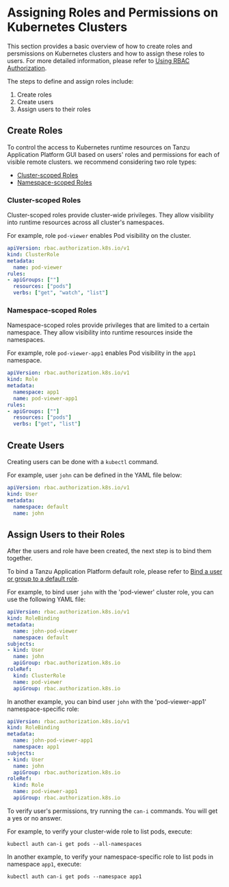 # Assigning Roles and Permissions on Kubernetes Clusters

This section provides a basic overview of how to create roles and persmissions on Kubernetes clusters and how to assign these roles to users. For more detailed information, please refer to [Using RBAC Authorization](https://kubernetes.io/docs/reference/access-authn-authz/rbac/).

The steps to define and assign roles include:

1. Create roles
2. Create users
3. Assign users to their roles


## <a id="create-role"></a> Create Roles

To control the access to Kubernetes runtime resources on Tanzu Application Platform GUI based on users' roles and permissions for each of visible remote clusters. we recommend considering two role types:

- [Cluster-scoped Roles](#-cluster-scoped-roles)
- [Namespace-scoped Roles](#-namespace-scoped-roles)

### <a id="cluster-scoped-roles"></a> Cluster-scoped Roles

Cluster-scoped roles provide cluster-wide privileges. They allow visibility into runtime resources across all cluster's namespaces.

For example, role `pod-viewer` enables Pod visibility on the cluster.

```yaml
apiVersion: rbac.authorization.k8s.io/v1
kind: ClusterRole
metadata:
  name: pod-viewer
rules:
- apiGroups: [""]
  resources: ["pods"]
  verbs: ["get", "watch", "list"]
```

### <a id="namespace-scoped-roles"></a> Namespace-scoped Roles


Namespace-scoped roles provide privileges that are limited to a certain namespace. They allow visibility into runtime resources inside the namespaces.

For example, role `pod-viewer-app1` enables Pod visibility in the `app1` namespace.

```yaml
apiVersion: rbac.authorization.k8s.io/v1
kind: Role
metadata:
  namespace: app1
  name: pod-viewer-app1
rules:
- apiGroups: [""]
  resources: ["pods"]
  verbs: ["get", "list"]
```

## <a id="create-users"></a> Create Users

Creating users can be done with a `kubectl` command.

For example, user `john` can be defined in the YAML file below:

```yaml
apiVersion: rbac.authorization.k8s.io/v1
kind: User
metadata:
  namespace: default
  name: john
```

## <a id="assign-users-to-roles"></a> Assign Users to their Roles

After the users and role have been created, the next step is to bind them together.

To bind a Tanzu Application Platform default role, please refer to [Bind a user or group to a default role](./../../authn-authz/binding.md).

For example, to bind user `john` with the 'pod-viewer' cluster role, you can use the following YAML file:

```yaml
apiVersion: rbac.authorization.k8s.io/v1
kind: RoleBinding
metadata:
  name: john-pod-viewer
  namespace: default
subjects:
- kind: User
  name: john
  apiGroup: rbac.authorization.k8s.io
roleRef:
  kind: ClusterRole
  name: pod-viewer
  apiGroup: rbac.authorization.k8s.io
```

In another example, you can bind user `john` with the 'pod-viewer-app1' namespace-specific role:

```yaml
apiVersion: rbac.authorization.k8s.io/v1
kind: RoleBinding
metadata:
  name: john-pod-viewer-app1
  namespace: app1
subjects:
- kind: User
  name: john
  apiGroup: rbac.authorization.k8s.io
roleRef:
  kind: Role
  name: pod-viewer-app1
  apiGroup: rbac.authorization.k8s.io
```

To verify user's permissions, try running the `can-i` commands. You will get a yes or no answer.

For example, to verify your cluster-wide role to list pods, execute:

```console
kubectl auth can-i get pods --all-namespaces
```

In another example, to verify your namespace-specific role to list pods in namespace `app1`, execute:

```console
kubectl auth can-i get pods --namespace app1
```




